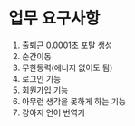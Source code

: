 # 업무 요구사항
1. 출퇴근 0.0001초 포탈 생성
2. 순간이동
3. 무한동력(에너지 없어도 됨)
4. 로그인 기능
5. 회원가입 기능
6. 아무런 생각을 못하게 하는 기능
7. 강아지 언어 번역기